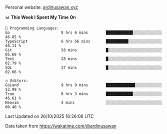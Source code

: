Personal website: [ardinusawan.xyz](https://ardinusawan.xyz)

<!--START_SECTION:waka-->
📊 **This Week I Spent My Time On** 

```text
💬 Programming Languages: 
Go                       8 hrs 6 mins        ████████████░░░░░░░░░░░░░   46.85 % 
TypeScript               6 hrs 56 mins       ██████████░░░░░░░░░░░░░░░   40.11 % 
Git                      58 mins             █░░░░░░░░░░░░░░░░░░░░░░░░   05.68 % 
Text                     28 mins             █░░░░░░░░░░░░░░░░░░░░░░░░   02.79 % 
SQL                      27 mins             █░░░░░░░░░░░░░░░░░░░░░░░░   02.66 % 

🔥 Editors: 
GoLand                   9 hrs 9 mins        █████████████░░░░░░░░░░░░   52.98 % 
Trae                     8 hrs 3 mins        ████████████░░░░░░░░░░░░░   46.61 % 
Neovim                   4 mins              ░░░░░░░░░░░░░░░░░░░░░░░░░   00.40 % 
```


 Last Updated on 26/10/2025 16:26:06 UTC
<!--END_SECTION:waka-->
Data taken from https://wakatime.com/@ardinusawan
